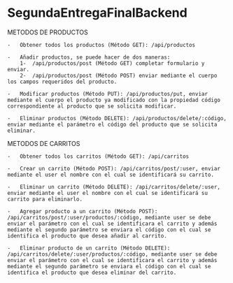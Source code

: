 # SegundaEntregaFinalBackend

METODOS DE PRODUCTOS

    -	Obtener todos los productos (Método GET): /api/productos

    -	Añadir productos, se puede hacer de dos maneras:
        1-	/api/productos/post (Método GET) completar formulario y enviar.
        2-	/api/productos/post (Método POST) enviar mediante el cuerpo los campos requeridos del producto.

    -	Modificar productos (Método PUT): /api/productos/put, enviar mediante el cuerpo el producto ya modificado con la propiedad código correspondiente al producto que se solicita modificar.

    -	Eliminar productos (Método DELETE): /api/productos/delete/:código, enviar mediante el parámetro el código del producto que se solicita eliminar.

METODOS DE CARRITOS

    -	Obtener todos los carritos (Método GET): /api/carritos

    -	Crear un carrito (Método POST): /api/carritos/post/:user, enviar mediante el user el nombre con el cual se identificará su carrito.

    -	Eliminar un carrito (Método DELETE): /api/carritos/delete/:user, enviar mediante el user el nombre con el cual se identificará su carrito para eliminarlo.

    -	Agregar producto a un carrito (Método POST): /api/carritos/post/:user/productos/:código, mediante user se debe enviar el parámetro con el cual se identificara el carrito y además mediante el segundo parámetro se enviara el código con el cual se identifica el producto que desea añadir al carrito.

    -	Eliminar producto de un carrito (Método DELETE): /api/carritos/delete/:user/productos/:código, mediante user se debe enviar el parámetro con el cual se identificara el carrito y además mediante el segundo parámetro se enviara el código con el cual se identifica el producto que desea eliminar del carrito.


